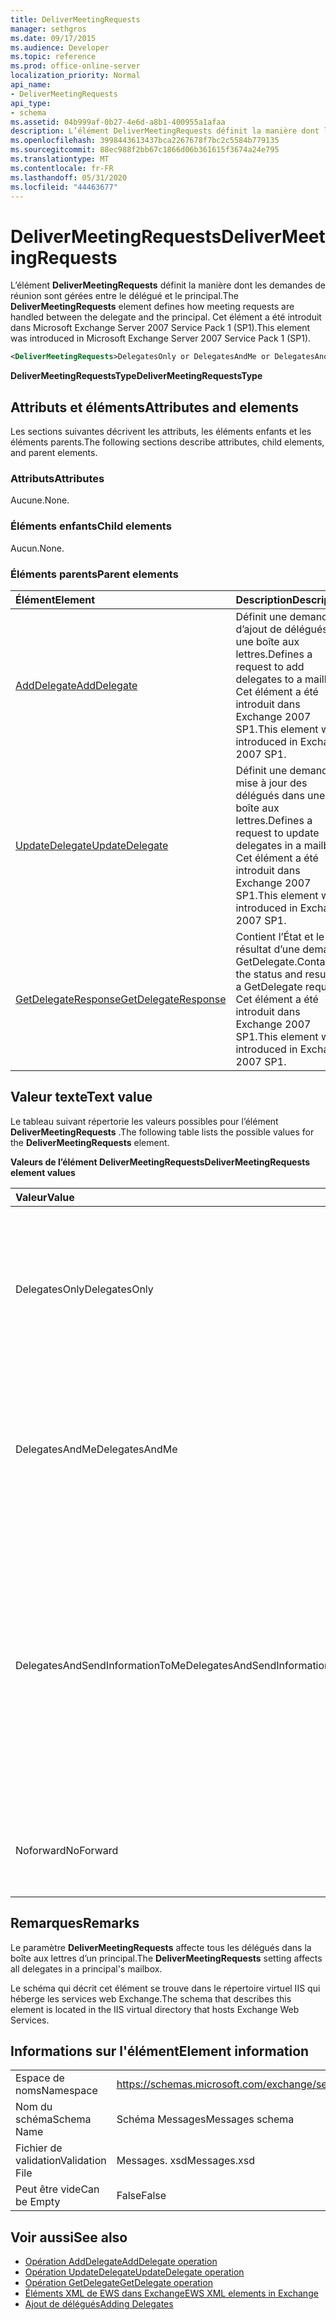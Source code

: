 ```yaml
---
title: DeliverMeetingRequests
manager: sethgros
ms.date: 09/17/2015
ms.audience: Developer
ms.topic: reference
ms.prod: office-online-server
localization_priority: Normal
api_name:
- DeliverMeetingRequests
api_type:
- schema
ms.assetid: 04b999af-0b27-4e6d-a8b1-400955a1afaa
description: L’élément DeliverMeetingRequests définit la manière dont les demandes de réunion sont gérées entre le délégué et le principal. Cet élément a été introduit dans Microsoft Exchange Server 2007 Service Pack 1 (SP1).
ms.openlocfilehash: 3998443613437bca2267678f7bc2c5584b779135
ms.sourcegitcommit: 88ec988f2bb67c1866d06b361615f3674a24e795
ms.translationtype: MT
ms.contentlocale: fr-FR
ms.lasthandoff: 05/31/2020
ms.locfileid: "44463677"
---
```

# <a name="delivermeetingrequests"></a><span data-ttu-id="40de5-104">DeliverMeetingRequests</span><span class="sxs-lookup"><span data-stu-id="40de5-104">DeliverMeetingRequests</span></span>

<span data-ttu-id="40de5-105">L’élément **DeliverMeetingRequests** définit la manière dont les demandes de réunion sont gérées entre le délégué et le principal.</span><span class="sxs-lookup"><span data-stu-id="40de5-105">The **DeliverMeetingRequests** element defines how meeting requests are handled between the delegate and the principal.</span></span> <span data-ttu-id="40de5-106">Cet élément a été introduit dans Microsoft Exchange Server 2007 Service Pack 1 (SP1).</span><span class="sxs-lookup"><span data-stu-id="40de5-106">This element was introduced in Microsoft Exchange Server 2007 Service Pack 1 (SP1).</span></span> 
  
```XML
<DeliverMeetingRequests>DelegatesOnly or DelegatesAndMe or DelegatesAndSendInformationToMe or NoForward</DeliverMeetingRequests>
```

 <span data-ttu-id="40de5-107">**DeliverMeetingRequestsType**</span><span class="sxs-lookup"><span data-stu-id="40de5-107">**DeliverMeetingRequestsType**</span></span>
## <a name="attributes-and-elements"></a><span data-ttu-id="40de5-108">Attributs et éléments</span><span class="sxs-lookup"><span data-stu-id="40de5-108">Attributes and elements</span></span>

<span data-ttu-id="40de5-109">Les sections suivantes décrivent les attributs, les éléments enfants et les éléments parents.</span><span class="sxs-lookup"><span data-stu-id="40de5-109">The following sections describe attributes, child elements, and parent elements.</span></span>
  
### <a name="attributes"></a><span data-ttu-id="40de5-110">Attributs</span><span class="sxs-lookup"><span data-stu-id="40de5-110">Attributes</span></span>

<span data-ttu-id="40de5-111">Aucune.</span><span class="sxs-lookup"><span data-stu-id="40de5-111">None.</span></span>
  
### <a name="child-elements"></a><span data-ttu-id="40de5-112">Éléments enfants</span><span class="sxs-lookup"><span data-stu-id="40de5-112">Child elements</span></span>

<span data-ttu-id="40de5-113">Aucun.</span><span class="sxs-lookup"><span data-stu-id="40de5-113">None.</span></span>
  
### <a name="parent-elements"></a><span data-ttu-id="40de5-114">Éléments parents</span><span class="sxs-lookup"><span data-stu-id="40de5-114">Parent elements</span></span>

|<span data-ttu-id="40de5-115">**Élément**</span><span class="sxs-lookup"><span data-stu-id="40de5-115">**Element**</span></span>|<span data-ttu-id="40de5-116">**Description**</span><span class="sxs-lookup"><span data-stu-id="40de5-116">**Description**</span></span>|
|:-----|:-----|
|[<span data-ttu-id="40de5-117">AddDelegate</span><span class="sxs-lookup"><span data-stu-id="40de5-117">AddDelegate</span></span>](adddelegate.md) <br/> |<span data-ttu-id="40de5-118">Définit une demande d’ajout de délégués à une boîte aux lettres.</span><span class="sxs-lookup"><span data-stu-id="40de5-118">Defines a request to add delegates to a mailbox.</span></span> <span data-ttu-id="40de5-119">Cet élément a été introduit dans Exchange 2007 SP1.</span><span class="sxs-lookup"><span data-stu-id="40de5-119">This element was introduced in Exchange 2007 SP1.</span></span>  <br/> |
|[<span data-ttu-id="40de5-120">UpdateDelegate</span><span class="sxs-lookup"><span data-stu-id="40de5-120">UpdateDelegate</span></span>](updatedelegate.md) <br/> |<span data-ttu-id="40de5-121">Définit une demande de mise à jour des délégués dans une boîte aux lettres.</span><span class="sxs-lookup"><span data-stu-id="40de5-121">Defines a request to update delegates in a mailbox.</span></span> <span data-ttu-id="40de5-122">Cet élément a été introduit dans Exchange 2007 SP1.</span><span class="sxs-lookup"><span data-stu-id="40de5-122">This element was introduced in Exchange 2007 SP1.</span></span>  <br/> |
|[<span data-ttu-id="40de5-123">GetDelegateResponse</span><span class="sxs-lookup"><span data-stu-id="40de5-123">GetDelegateResponse</span></span>](getdelegateresponse.md) <br/> |<span data-ttu-id="40de5-124">Contient l’État et le résultat d’une demande GetDelegate.</span><span class="sxs-lookup"><span data-stu-id="40de5-124">Contains the status and result of a GetDelegate request.</span></span> <span data-ttu-id="40de5-125">Cet élément a été introduit dans Exchange 2007 SP1.</span><span class="sxs-lookup"><span data-stu-id="40de5-125">This element was introduced in Exchange 2007 SP1.</span></span>  <br/> |
   
## <a name="text-value"></a><span data-ttu-id="40de5-126">Valeur texte</span><span class="sxs-lookup"><span data-stu-id="40de5-126">Text value</span></span>

<span data-ttu-id="40de5-127">Le tableau suivant répertorie les valeurs possibles pour l’élément **DeliverMeetingRequests** .</span><span class="sxs-lookup"><span data-stu-id="40de5-127">The following table lists the possible values for the **DeliverMeetingRequests** element.</span></span> 
  
<span data-ttu-id="40de5-128">**Valeurs de l’élément DeliverMeetingRequests**</span><span class="sxs-lookup"><span data-stu-id="40de5-128">**DeliverMeetingRequests element values**</span></span>

|<span data-ttu-id="40de5-129">**Valeur**</span><span class="sxs-lookup"><span data-stu-id="40de5-129">**Value**</span></span>|<span data-ttu-id="40de5-130">**Description**</span><span class="sxs-lookup"><span data-stu-id="40de5-130">**Description**</span></span>|
|:-----|:-----|
|<span data-ttu-id="40de5-131">DelegatesOnly</span><span class="sxs-lookup"><span data-stu-id="40de5-131">DelegatesOnly</span></span>  <br/> |<span data-ttu-id="40de5-132">Les demandes de réunion sont transférées au délégué et déplacées vers le dossier éléments supprimés dans la boîte aux lettres du principal.</span><span class="sxs-lookup"><span data-stu-id="40de5-132">Meeting requests are forwarded to the delegate and moved to the Deleted Items folder in the principal's mailbox.</span></span>  <br/> |
|<span data-ttu-id="40de5-133">DelegatesAndMe</span><span class="sxs-lookup"><span data-stu-id="40de5-133">DelegatesAndMe</span></span>  <br/> |<span data-ttu-id="40de5-134">Les demandes de réunion sont transmises au délégué et restent dans le dossier boîte de réception dans la boîte aux lettres principale.</span><span class="sxs-lookup"><span data-stu-id="40de5-134">Meeting requests are forwarded to the delegate and remain in the Inbox folder in the principal's mailbox.</span></span>  <br/> |
|<span data-ttu-id="40de5-135">DelegatesAndSendInformationToMe</span><span class="sxs-lookup"><span data-stu-id="40de5-135">DelegatesAndSendInformationToMe</span></span>  <br/> |<span data-ttu-id="40de5-136">Les demandes de réunion sont transmises au délégué et restent dans le dossier boîte de réception dans la boîte aux lettres du principal, mais les boutons accepter, provisoire et refuser n’apparaissent pas dans le volet de lecture de Microsoft Office Outlook.</span><span class="sxs-lookup"><span data-stu-id="40de5-136">Meeting requests are forwarded to the delegate and remain in the Inbox folder in the principal's mailbox, but the Accept, Tentative, and Decline buttons do not appear in the Microsoft Office Outlook reading pane.</span></span>  <br/> |
|<span data-ttu-id="40de5-137">Noforward</span><span class="sxs-lookup"><span data-stu-id="40de5-137">NoForward</span></span>  <br/> |<span data-ttu-id="40de5-138">Les demandes de réunion ne sont pas transférées au délégué.</span><span class="sxs-lookup"><span data-stu-id="40de5-138">Meeting requests are not forwarded to the delegate.</span></span>  <br/> |
   
## <a name="remarks"></a><span data-ttu-id="40de5-139">Remarques</span><span class="sxs-lookup"><span data-stu-id="40de5-139">Remarks</span></span>

<span data-ttu-id="40de5-140">Le paramètre **DeliverMeetingRequests** affecte tous les délégués dans la boîte aux lettres d’un principal.</span><span class="sxs-lookup"><span data-stu-id="40de5-140">The **DeliverMeetingRequests** setting affects all delegates in a principal's mailbox.</span></span> 
  
<span data-ttu-id="40de5-141">Le schéma qui décrit cet élément se trouve dans le répertoire virtuel IIS qui héberge les services web Exchange.</span><span class="sxs-lookup"><span data-stu-id="40de5-141">The schema that describes this element is located in the IIS virtual directory that hosts Exchange Web Services.</span></span>
  
## <a name="element-information"></a><span data-ttu-id="40de5-142">Informations sur l'élément</span><span class="sxs-lookup"><span data-stu-id="40de5-142">Element information</span></span>

|||
|:-----|:-----|
|<span data-ttu-id="40de5-143">Espace de noms</span><span class="sxs-lookup"><span data-stu-id="40de5-143">Namespace</span></span>  <br/> |https://schemas.microsoft.com/exchange/services/2006/messages  <br/> |
|<span data-ttu-id="40de5-144">Nom du schéma</span><span class="sxs-lookup"><span data-stu-id="40de5-144">Schema Name</span></span>  <br/> |<span data-ttu-id="40de5-145">Schéma Messages</span><span class="sxs-lookup"><span data-stu-id="40de5-145">Messages schema</span></span>  <br/> |
|<span data-ttu-id="40de5-146">Fichier de validation</span><span class="sxs-lookup"><span data-stu-id="40de5-146">Validation File</span></span>  <br/> |<span data-ttu-id="40de5-147">Messages. xsd</span><span class="sxs-lookup"><span data-stu-id="40de5-147">Messages.xsd</span></span>  <br/> |
|<span data-ttu-id="40de5-148">Peut être vide</span><span class="sxs-lookup"><span data-stu-id="40de5-148">Can be Empty</span></span>  <br/> |<span data-ttu-id="40de5-149">False</span><span class="sxs-lookup"><span data-stu-id="40de5-149">False</span></span>  <br/> |
   
## <a name="see-also"></a><span data-ttu-id="40de5-150">Voir aussi</span><span class="sxs-lookup"><span data-stu-id="40de5-150">See also</span></span>

- [<span data-ttu-id="40de5-151">Opération AddDelegate</span><span class="sxs-lookup"><span data-stu-id="40de5-151">AddDelegate operation</span></span>](adddelegate-operation.md)  
- [<span data-ttu-id="40de5-152">Opération UpdateDelegate</span><span class="sxs-lookup"><span data-stu-id="40de5-152">UpdateDelegate operation</span></span>](updatedelegate-operation.md)  
- [<span data-ttu-id="40de5-153">Opération GetDelegate</span><span class="sxs-lookup"><span data-stu-id="40de5-153">GetDelegate operation</span></span>](getdelegate-operation.md)
- [<span data-ttu-id="40de5-154">Éléments XML de EWS dans Exchange</span><span class="sxs-lookup"><span data-stu-id="40de5-154">EWS XML elements in Exchange</span></span>](ews-xml-elements-in-exchange.md)
- [<span data-ttu-id="40de5-155">Ajout de délégués</span><span class="sxs-lookup"><span data-stu-id="40de5-155">Adding Delegates</span></span>](https://msdn.microsoft.com/library/3a744150-66a3-4a13-9433-793603ba5038%28Office.15%29.aspx)

